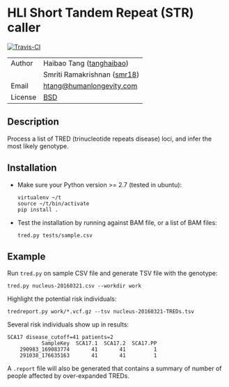 HLI Short Tandem Repeat (STR) caller
====================================
[![Travis-CI](https://travis-ci.org/tanghaibao/tredparse.svg?branch=master)](https://travis-ci.org/tanghaibao/tredparse)

|||
|---|---|
| Author | Haibao Tang ([tanghaibao](http://github.com/tanghaibao)) |
|| Smriti Ramakrishnan ([smr18](http://github.com/smr18)) |
| Email | <htang@humanlongevity.com> |
| License | [BSD](http://creativecommons.org/licenses/BSD/) |


Description
-----------
Process a list of TRED (trinucleotide repeats disease) loci, and infer
the most likely genotype.


Installation
------------
-   Make sure your Python version &gt;= 2.7 (tested in ubuntu):
    ```
    virtualenv ~/t
    source ~/t/bin/activate
    pip install .
    ```

-   Test the installation by running against BAM file, or a list of BAM
    files:
    ```
    tred.py tests/sample.csv
    ```


Example
-------
Run `tred.py` on sample CSV file and generate TSV file with the
genotype:
```
tred.py nucleus-20160321.csv --workdir work
```

Highlight the potential risk individuals:
```
tredreport.py work/*.vcf.gz --tsv nucleus-20160321-TREDs.tsv
```

Several risk individuals show up in results:
```
SCA17 disease_cutoff=41 patients=2
           SampleKey  SCA17.1  SCA17.2  SCA17.PP
    290983_169083774       41       41         1
    291038_176635163       41       41         1
```

A `.report` file will also be generated that contains a summary of
number of people affected by over-expanded TREDs.
